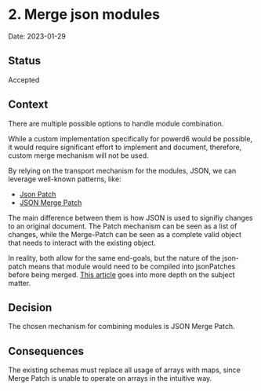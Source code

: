 # 2. Merge json modules

Date: 2023-01-29

## Status

Accepted

## Context

There are multiple possible options to handle module combination.

While a custom implementation specifically for powerd6 would be possible, it would require significant effort to implement and document, therefore, custom merge mechanism will not be used.

By relying on the transport mechanism for the modules, JSON, we can leverage well-known patterns, like:

- [Json Patch](https://jsonpatch.com/)
- [JSON Merge Patch](https://www.rfc-editor.org/rfc/rfc7396)

The main difference between them is how JSON is used to signifiy changes to an original document. The Patch mechanism can be seen as a list of changes, while the Merge-Patch can be seen as a complete valid object that needs to interact with the existing object.

In reality, both allow for the same end-goals, but the nature of the json-patch means that module would need to be compiled into jsonPatches before being merged. [This article](https://erosb.github.io/post/json-patch-vs-merge-patch/) goes into more depth on the subject matter.

## Decision

The chosen mechanism for combining modules is JSON Merge Patch.

## Consequences

The existing schemas must replace all usage of arrays with maps, since Merge Patch is unable to operate on arrays in the intuitive way.